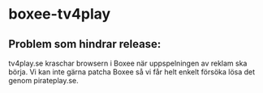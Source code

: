 boxee-tv4play
=============

Problem som hindrar release:
----------------------------

tv4play.se kraschar browsern i Boxee när uppspelningen av reklam ska börja. Vi kan inte gärna patcha Boxee så vi får helt enkelt försöka lösa det genom pirateplay.se.
